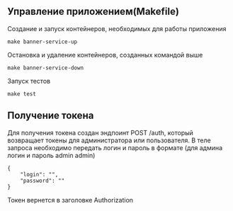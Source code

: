 ## Управление приложением(Makefile)

Создание и запуск контейнеров, необходимых для работы приложения
````
make banner-service-up
````

Остановка и удаление контейнеров, созданных командой выше
````
make banner-service-down
````

Запуск тестов
````
make test
````

## Получение токена

Для получения токена создан эндпоинт POST /auth, который возвращает токены для администратора или пользователя. В теле запроса необходимо передать логин и пароль в формате
(для админа логин и пароль admin admin)
````
{
    "login": "",
    "password": ""
}
````

Токен вернется в заголовке Authorization
